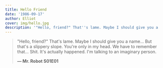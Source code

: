 ```yaml
---
title: Hello Friend
date: '1986-09-17'
author: Elliot
cover: img/hello.jpg
description: '"Hello, friend?" That''s lame. Maybe I should give you a name?'
---
```


> "Hello, friend?" That's lame.
> Maybe I should give you a name...
> But that's a slippery slope.
> You're only in my head.
> We have to remember that...
> Shit.
> It's actually happened.
> I'm talking to an imaginary person.
>
> **— Mr. Robot S01E01**



